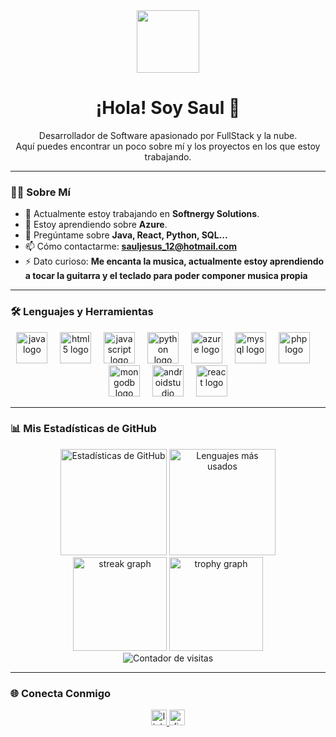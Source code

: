 <div align="center">
  <img src="https://media1.giphy.com/media/v1.Y2lkPTc5MGI3NjExZ3czYzMweDE1dTJxMTM2NXAzM3kwbGRvODA3MmZ6ajllOHY1N3FmayZlcD12MV9pbnRlcm5hbF9naWZfYnlfaWQmY3Q9Zw/auNKlB8HFodib8y2Ll/giphy.gif" width="100px" />
  <h1 align="center">¡Hola! Soy Saul 👋</h1>
</div>

<div align="center">
  <p align="center">
    Desarrollador de Software apasionado por FullStack y la nube. <br />
    Aquí puedes encontrar un poco sobre mí y los proyectos en los que estoy trabajando.
  </p>
</div>

---

### 👨‍💻 Sobre Mí

- 🔭 Actualmente estoy trabajando en **Softnergy Solutions**.
- 🌱 Estoy aprendiendo sobre **Azure**.
- 💬 Pregúntame sobre **Java, React, Python, SQL...**
- 📫 Cómo contactarme: **sauljesus_12@hotmail.com**
- ⚡ Dato curioso: **Me encanta la musica, actualmente estoy aprendiendo a tocar la guitarra y el teclado para poder componer musica propia**

---

### 🛠️ Lenguajes y Herramientas

<div align="center">
  <img src="https://skillicons.dev/icons?i=java" height="50" alt="java logo"  />
  <img width="12" />
  <img src="https://skillicons.dev/icons?i=html" height="50" alt="html5 logo"  />
  <img width="12" />
  <img src="https://skillicons.dev/icons?i=js" height="50" alt="javascript logo"  />
  <img width="12" />
  <img src="https://skillicons.dev/icons?i=py" height="50" alt="python logo"  />
  <img width="12" />
  <img src="https://skillicons.dev/icons?i=azure" height="50" alt="azure logo"  />
  <img width="12" />
  <img src="https://skillicons.dev/icons?i=mysql" height="50" alt="mysql logo"  />
  <img width="12" />
  <img src="https://skillicons.dev/icons?i=php" height="50" alt="php logo"  />
  <img width="12" />
  <img src="https://skillicons.dev/icons?i=mongodb" height="50" alt="mongodb logo"  />
  <img width="12" />
  <img src="https://skillicons.dev/icons?i=androidstudio" height="50" alt="androidstudio logo"  />
  <img width="12" />
  <img src="https://skillicons.dev/icons?i=react" height="50" alt="react logo"  />
</div>

---

### 📊 Mis Estadísticas de GitHub

<div align="center">
  <img src="https://github-readme-stats.vercel.app/api?username=Oblivion1214&show_icons=true&locale=es&theme=dracula&count_private=true" height="170" alt="Estadísticas de GitHub" />
  <img src="https://github-readme-stats.vercel.app/api/top-langs?username=Oblivion1214&layout=compact&locale=es&theme=dracula" height="170" alt="Lenguajes más usados" />
  <br>
  <img src="https://streak-stats.demolab.com?user=Oblivion1214&locale=en&mode=daily&theme=dracula&hide_border=false&border_radius=5" height="150" alt="streak graph"  />
  <img src="https://github-profile-trophy.vercel.app?username=Oblivion1214&theme=dracula&column=-1&row=1&margin-w=8&margin-h=8&no-bg=false&no-frame=false" height="150" alt="trophy graph"  />
</div>

<div align="center">
  <img src="https://komarev.com/ghpvc/?username=Oblivion1214&style=flat-square&color=blueviolet" alt="Contador de visitas" />
</div>

---

### 🌐 Conecta Conmigo

<div align="center">
  <a href="https://linkedin.com/in/[tu-usuario-linkedin]" target="_blank">
    <img src="https://img.shields.io/static/v1?message=LinkedIn&logo=linkedin&label=&color=0077B5&logoColor=white&labelColor=&style=for-the-badge" height="25" alt="linkedin logo"  />
  </a>
  <a href="https://discord.com/users/oblivion1214" target="_blank">
    <img src="https://img.shields.io/static/v1?message=Discord&logo=discord&label=&color=7289DA&logoColor=white&labelColor=&style=for-the-badge" height="25" alt="discord logo"  />
  </a>
</div>
